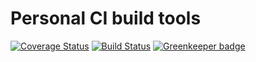 # Personal CI build tools

[![Coverage Status](https://coveralls.io/repos/github/Alorel/personal-build-tools/badge.svg?branch=4.7.18)](https://coveralls.io/github/Alorel/personal-build-tools?branch=4.7.18)
[![Build Status](https://travis-ci.com/Alorel/personal-build-tools.svg?branch=4.7.18)](https://travis-ci.com/Alorel/personal-build-tools)
[![Greenkeeper badge](https://badges.greenkeeper.io/Alorel/ngx-decorators.svg)](https://greenkeeper.io/)

